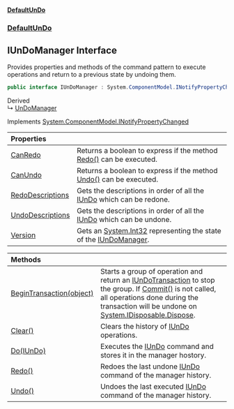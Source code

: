 #### [DefaultUnDo](../../index.md 'index')
### [DefaultUnDo](../../index.md#DefaultUnDo 'DefaultUnDo')

## IUnDoManager Interface

Provides properties and methods of the command pattern to execute operations and return to a previous state by undoing them\.

```csharp
public interface IUnDoManager : System.ComponentModel.INotifyPropertyChanged
```

Derived  
&#8627; [UnDoManager](../UnDoManager/index.md 'DefaultUnDo\.UnDoManager')

Implements [System\.ComponentModel\.INotifyPropertyChanged](https://docs.microsoft.com/en-us/dotnet/api/System.ComponentModel.INotifyPropertyChanged 'System\.ComponentModel\.INotifyPropertyChanged')

| Properties | |
| :--- | :--- |
| [CanRedo](CanRedo.md 'DefaultUnDo\.IUnDoManager\.CanRedo') | Returns a boolean to express if the method [Redo\(\)](Redo().md 'DefaultUnDo\.IUnDoManager\.Redo\(\)') can be executed\. |
| [CanUndo](CanUndo.md 'DefaultUnDo\.IUnDoManager\.CanUndo') | Returns a boolean to express if the method [Undo\(\)](Undo().md 'DefaultUnDo\.IUnDoManager\.Undo\(\)') can be executed\. |
| [RedoDescriptions](RedoDescriptions.md 'DefaultUnDo\.IUnDoManager\.RedoDescriptions') | Gets the descriptions in order of all the [IUnDo](../IUnDo/index.md 'DefaultUnDo\.IUnDo') which can be redone\. |
| [UndoDescriptions](UndoDescriptions.md 'DefaultUnDo\.IUnDoManager\.UndoDescriptions') | Gets the descriptions in order of all the [IUnDo](../IUnDo/index.md 'DefaultUnDo\.IUnDo') which can be undone\. |
| [Version](Version.md 'DefaultUnDo\.IUnDoManager\.Version') | Gets an [System\.Int32](https://docs.microsoft.com/en-us/dotnet/api/System.Int32 'System\.Int32') representing the state of the [IUnDoManager](DefaultUnDo/IUnDoManager/index.md 'DefaultUnDo\.IUnDoManager')\. |

| Methods | |
| :--- | :--- |
| [BeginTransaction\(object\)](BeginTransaction(object).md 'DefaultUnDo\.IUnDoManager\.BeginTransaction\(object\)') | Starts a group of operation and return an [IUnDoTransaction](../IUnDoTransaction/index.md 'DefaultUnDo\.IUnDoTransaction') to stop the group\. If [Commit\(\)](../IUnDoTransaction/Commit().md 'DefaultUnDo\.IUnDoTransaction\.Commit\(\)') is not called, all operations done during the transaction will be undone on [System\.IDisposable\.Dispose](https://docs.microsoft.com/en-us/dotnet/api/System.IDisposable.Dispose 'System\.IDisposable\.Dispose')\. |
| [Clear\(\)](Clear().md 'DefaultUnDo\.IUnDoManager\.Clear\(\)') | Clears the history of [IUnDo](../IUnDo/index.md 'DefaultUnDo\.IUnDo') operations\. |
| [Do\(IUnDo\)](Do(IUnDo).md 'DefaultUnDo\.IUnDoManager\.Do\(DefaultUnDo\.IUnDo\)') | Executes the [IUnDo](../IUnDo/index.md 'DefaultUnDo\.IUnDo') command and stores it in the manager hostory\. |
| [Redo\(\)](Redo().md 'DefaultUnDo\.IUnDoManager\.Redo\(\)') | Redoes the last undone [IUnDo](../IUnDo/index.md 'DefaultUnDo\.IUnDo') command of the manager history\. |
| [Undo\(\)](Undo().md 'DefaultUnDo\.IUnDoManager\.Undo\(\)') | Undoes the last executed [IUnDo](../IUnDo/index.md 'DefaultUnDo\.IUnDo') command of the manager history\. |

